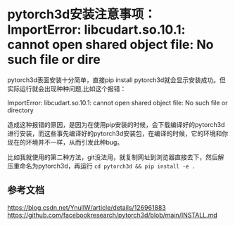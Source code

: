 # pytorch3d安装注意事项：ImportError: libcudart.so.10.1: cannot open shared object file: No such file or dire
pytorch3d表面安装十分简单，直接pip install pytorch3d就会显示安装成功。但实际运行就会出现种种问题,比如这个报错：

ImportError: libcudart.so.10.1: cannot open shared object file: No such file or directory

造成这种报错的原因，是因为在使用pip安装的时候，会下载编译好的pytorch3d进行安装，而这些事先编译好的pytorch3d安装包，在编译的时候，它的环境和你现在的环境并不一样，从而引发此种bug。

比如我就使用的第二种方法，git没法用，就复制网址到浏览器直接去下，然后解压重命名为pytorch3d，再运行
`cd pytorch3d && pip install -e .`
## 参考文档
https://blog.csdn.net/YnullW/article/details/126961883
https://github.com/facebookresearch/pytorch3d/blob/main/INSTALL.md
